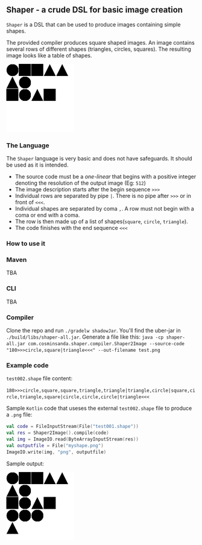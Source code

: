 ## Shaper - a crude DSL for basic image creation

`Shaper` is a DSL that can be used to produce images containing simple shapes.

The provided compiler produces square shaped images. An image contains several rows of different shapes (triangles, circles, squares).
The resulting image looks like a table of shapes.

![Sample output image](test001.png)

### The Language

The `Shaper` language is very basic and does not have safeguards. It should be used as it is intended.

* The source code must be a _one-linear_ that begins with a positive integer denoting the resolution of the output image (Eg: `512`)
* The image description starts after the begin sequence `>>>`
* Individual rows are separated by pipe `|`. There is no pipe after `>>>` or in front of `<<<`.
* Individual shapes are separated by coma `,`. A row must not begin with a coma or end with a coma.
* The row is then made up of a list of shapes(`square`, `circle`, `triangle`). 
* The code finishes with the end sequence `<<<`

### How to use it

### Maven

TBA

### CLI

TBA

### Compiler

Clone the repo and run `./gradelw shadowJar`. You'll find the uber-jar in `./build/libs/shaper-all.jar`.
Generate a file like this: `java -cp shaper-all.jar com.cosminsanda.shaper.compiler.Shaper2Image --source-code "180>>>circle,square|triangle<<<" --out-filename test.png
`

### Example code

`test002.shape` file content:

```180>>>circle,square,square,triangle,triangle|triangle,circle|square,circle,triangle,square|circle,circle,circle|triangle<<<```

Sample `Kotlin` code that useses the external `test002.shape` file to produce a `.png` file:

```kotlin
val code = FileInputStream(File("test001.shape"))
val res = Shaper2Image().compile(code)
val img = ImageIO.read(ByteArrayInputStream(res))
val outputfile = File("myshape.png")
ImageIO.write(img, "png", outputfile)
```
Sample output:

![Sample output image](test002.png)